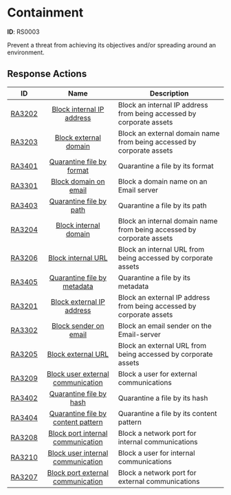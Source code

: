 # Containment 

**ID**: RS0003

Prevent a threat from achieving its objectives and/or spreading around an environment.
## Response Actions

| ID    | Name     | Description |
|:-----:|:--------:|-------------|
| [RA3202](../Response_Actions/RA_3202_block_internal_ip_address.md) | [ Block internal IP address](../Response_Actions/RA_3202_block_internal_ip_address.md) | Block an internal IP address from being accessed by corporate assets |
| [RA3203](../Response_Actions/RA_3203_block_external_domain.md) | [ Block external domain](../Response_Actions/RA_3203_block_external_domain.md) | Block an external domain name from being accessed by corporate assets |
| [RA3401](../Response_Actions/RA_3401_quarantine_file_by_format.md) | [ Quarantine file by format](../Response_Actions/RA_3401_quarantine_file_by_format.md) | Quarantine a file by its format |
| [RA3301](../Response_Actions/RA_3301_block_domain_on_email.md) | [ Block domain on email](../Response_Actions/RA_3301_block_domain_on_email.md) | Block a domain name on an Email server |
| [RA3403](../Response_Actions/RA_3403_quarantine_file_by_path.md) | [ Quarantine file by path](../Response_Actions/RA_3403_quarantine_file_by_path.md) | Quarantine a file by its path |
| [RA3204](../Response_Actions/RA_3204_block_internal_domain.md) | [ Block internal domain](../Response_Actions/RA_3204_block_internal_domain.md) | Block an internal domain name from being accessed by corporate assets |
| [RA3206](../Response_Actions/RA_3206_block_internal_url.md) | [ Block internal URL](../Response_Actions/RA_3206_block_internal_url.md) | Block an internal URL from being accessed by corporate assets |
| [RA3405](../Response_Actions/RA_3405_quarantine_file_by_metadata.md) | [ Quarantine file by metadata](../Response_Actions/RA_3405_quarantine_file_by_metadata.md) | Quarantine a file by its metadata |
| [RA3201](../Response_Actions/RA_3201_block_external_ip_address.md) | [ Block external IP address](../Response_Actions/RA_3201_block_external_ip_address.md) | Block an external IP address from being accessed by corporate assets |
| [RA3302](../Response_Actions/RA_3302_block_sender_on_email.md) | [ Block sender on email](../Response_Actions/RA_3302_block_sender_on_email.md) | Block an email sender on the Email-server |
| [RA3205](../Response_Actions/RA_3205_block_external_url.md) | [ Block external URL](../Response_Actions/RA_3205_block_external_url.md) | Block an external URL from being accessed by corporate assets |
| [RA3209](../Response_Actions/RA_3209_block_user_external_communication.md) | [ Block user external communication](../Response_Actions/RA_3209_block_user_external_communication.md) | Block a user for external communications |
| [RA3402](../Response_Actions/RA_3402_quarantine_file_by_hash.md) | [ Quarantine file by hash](../Response_Actions/RA_3402_quarantine_file_by_hash.md) | Quarantine a file by its hash |
| [RA3404](../Response_Actions/RA_3404_quarantine_file_by_content_pattern.md) | [ Quarantine file by content pattern](../Response_Actions/RA_3404_quarantine_file_by_content_pattern.md) | Quarantine a file by its content pattern |
| [RA3208](../Response_Actions/RA_3208_block_port_internal_communication.md) | [ Block port internal communication](../Response_Actions/RA_3208_block_port_internal_communication.md) | Block a network port for internal communications |
| [RA3210](../Response_Actions/RA_3210_block_user_internal_communication.md) | [ Block user internal communication](../Response_Actions/RA_3210_block_user_internal_communication.md) | Block a user for internal communications |
| [RA3207](../Response_Actions/RA_3207_block_port_external_communication.md) | [ Block port external communication](../Response_Actions/RA_3207_block_port_external_communication.md) | Block a network port for external communications |
